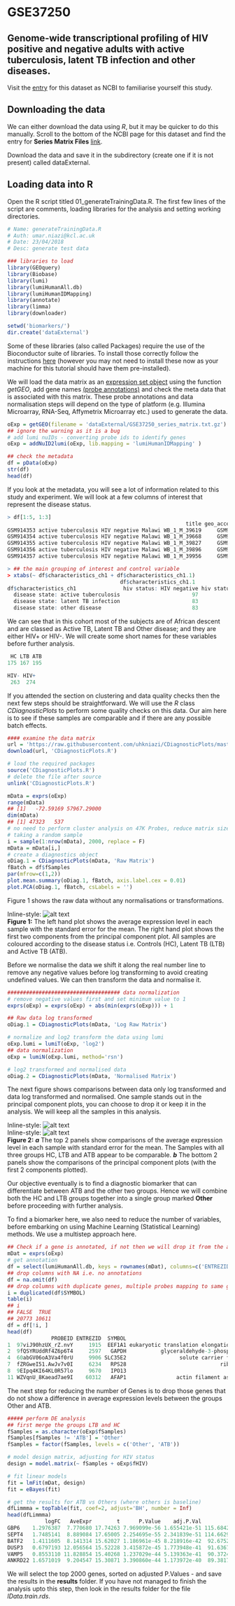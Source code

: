 # GSE37250
## Genome-wide transcriptional profiling of HIV positive and negative adults with active tuberculosis, latent TB infection and other diseases.

Visit the [entry](https://www.ncbi.nlm.nih.gov/geo/query/acc.cgi?acc=GSE37250) for this dataset as NCBI to familiarise yourself this study. 

## Downloading the data
We can either download the data using *R*, but it may be quicker to do this manually. Scroll to the bottom of the NCBI page for this dataset and find the entry for **Series Matrix Files** [link](ftp://ftp.ncbi.nlm.nih.gov/geo/series/GSE37nnn/GSE37250/matrix/).  

Download the data and save it in the subdirectory (create one if it is not present) called dataExternal. 

## Loading data into R  
Open the R script titled 01_generateTrainingData.R. The first few lines of the script are comments, loading libraries for the analysis and setting working directories.  
```R
# Name: generateTrainingData.R
# Auth: umar.niazi@kcl.ac.uk
# Date: 23/04/2018
# Desc: generate test data

### libraries to load
library(GEOquery)
library(Biobase)
library(lumi)
library(lumiHumanAll.db)
library(lumiHumanIDMapping)
library(annotate)
library(limma)
library(downloader)

setwd('biomarkers/')
dir.create('dataExternal')
```
Some of these libraries (also called Packages) require the use of the Bioconductor suite of libraries. To install those correctly follow the instructions [here](https://www.bioconductor.org/install/) (however you may not need to install these now as your machine for this tutorial should have them pre-installed).  

We will load the data matrix as an [expression set object](https://www.bioconductor.org/packages/3.7/bioc/vignettes/Biobase/inst/doc/ExpressionSetIntroduction.pdf) using the function *getGEO*, add gene names [(probe annotations)](https://www.bioconductor.org/packages/release/bioc/html/lumi.html) and check the meta data that is associated with this matrix. These probe annotations and data normalisation steps will depend on the type of platform (e.g. Illumina Microarray, RNA-Seq, Affymetrix Microarray etc.) used to generate the data.  
```R
oExp = getGEO(filename = 'dataExternal/GSE37250_series_matrix.txt.gz')
## ignore the warning as it is a bug
# add lumi nuIDs - converting probe ids to identify genes
oExp = addNuID2lumi(oExp, lib.mapping = 'lumiHumanIDMapping' )

## check the metadata
df = pData(oExp)
str(df)
head(df)
```  
If you look at the metadata, you will see a lot of information related to this study and experiment. We will look at a few columns of interest that represent the disease status.  
```R
> df[1:5, 1:3]
                                                         title geo_accession                status
GSM914353 active tuberculosis HIV negative Malawi WB_1_M_39619     GSM914353 Public on Oct 23 2013
GSM914354 active tuberculosis HIV negative Malawi WB_1_M_39668     GSM914354 Public on Oct 23 2013
GSM914355 active tuberculosis HIV negative Malawi WB_1_M_39827     GSM914355 Public on Oct 23 2013
GSM914356 active tuberculosis HIV negative Malawi WB_1_M_39896     GSM914356 Public on Oct 23 2013
GSM914357 active tuberculosis HIV negative Malawi WB_1_M_39956     GSM914357 Public on Oct 23 2013

> ## the main grouping of interest and control variable
> xtabs(~ df$characteristics_ch1 + df$characteristics_ch1.1)
                                    df$characteristics_ch1.1
df$characteristics_ch1               hiv status: HIV negative hiv status: HIV positive
  disease state: active tuberculosis                       97                       98
  disease state: latent TB infection                       83                       84
  disease state: other disease                             83                       92
```
We can see that in this cohort most of the subjects are of African descent and are classed as Active TB, Latent TB and Other disease; and they are either HIV+ or HIV-. We will create some short names for these variables before further analysis.  
```R
 HC LTB ATB 
175 167 195 

HIV- HIV+ 
 263  274 
```
If you attended the section on clustering and data quality checks then the next few steps should be straightforward. We will use the *R* class *CDiagnosticPlots* to perform some quality checks on this data. Our aim here is to see if these samples are comparable and if there are any possible batch effects.  
```R
#### examine the data matrix
url = 'https://raw.githubusercontent.com/uhkniazi/CDiagnosticPlots/master/CDiagnosticPlots.R'
download(url, 'CDiagnosticPlots.R')

# load the required packages
source('CDiagnosticPlots.R')
# delete the file after source
unlink('CDiagnosticPlots.R')

mData = exprs(oExp)
range(mData)
## [1]   -72.59169 57967.29000
dim(mData)
## [1] 47323   537
# no need to perform cluster analysis on 47K Probes, reduce matrix size by
# taking a random sample 
i = sample(1:nrow(mData), 2000, replace = F)
mData = mData[i,]
# create a diagnostics object
oDiag.1 = CDiagnosticPlots(mData, 'Raw Matrix')
fBatch = df$fSamples
par(mfrow=c(1,2))
plot.mean.summary(oDiag.1, fBatch, axis.label.cex = 0.01)
plot.PCA(oDiag.1, fBatch, csLabels = '')
```
Figure 1 shows the raw data without any normalisations or transformations.  

Inline-style: 
![alt text](figures/trainDiagnosticRaw.png "Figure 1")  
**Figure 1:** The left hand plot shows the average expression level in each sample with the standard error for the mean. The right hand plot shows the first two components from the principal component plot. All samples are coloured according to the disease status i.e. Controls (HC), Latent TB (LTB) and Active TB (ATB).  
  
Before we normalise the data we shift it along the real number line to remove any negative values before log transforming to avoid creating undefined values. We can then transform the data and normalise it.   

```R
#################################### data normalization
# remove negative values first and set minimum value to 1
exprs(oExp) = exprs(oExp) + abs(min(exprs(oExp))) + 1

## Raw data log transformed
oDiag.1 = CDiagnosticPlots(mData, 'Log Raw Matrix')

# normalize and log2 transform the data using lumi
oExp.lumi = lumiT(oExp, 'log2')
## data normalization
oExp = lumiN(oExp.lumi, method='rsn')

# log2 transformed and normalised data
oDiag.2 = CDiagnosticPlots(mData, 'Normalised Matrix')
```
The next figure shows comparisons between data only log transformed and data log transformed and normalised. One sample stands out in the principal component plots, you can choose to drop it or keep it in the analysis. We will keep all the samples in this analysis.  

Inline-style: 
![alt text](figures/trainDiagnosticsMeanComparison.png "Figure 2 a")  
Inline-style: 
![alt text](figures/trainDiagnosticsPCAComparison.png "Figure 2 b")  
**Figure 2:** **_a_** The top 2 panels show comparisons of the average expression level in each sample with standard error for the mean. The Samples with all three groups HC, LTB and ATB appear to be comparable. **_b_** The bottom 2 panels show the comparisons of the principal component plots (with the first 2 components plotted). 

Our objective eventually is to find a diagnostic biomarker that can differentiate between ATB and the other two groups. Hence we will combine both the HC and LTB groups together into a single group marked **Other** before proceeding with further analysis.  

To find a biomarker here, we also need to reduce the number of variables, before embarking on using Machine Learning (Statistical Learning) methods. We use a multistep approach here.
```R
## Check if a gene is annotated, if not then we will drop it from the analysis
mDat = exprs(oExp)
# get annotation
df = select(lumiHumanAll.db, keys = rownames(mDat), columns=c('ENTREZID', 'SYMBOL', 'GENENAME'), keytype = 'PROBEID')
## drop columns with NA i.e. no annotations
df = na.omit(df)
## drop columns with duplicate genes, multiple probes mapping to same gene
i = duplicated(df$SYMBOL)
table(i)
## i
## FALSE  TRUE 
## 20773 10611 
df = df[!i, ]
head(df)
              PROBEID ENTREZID  SYMBOL                                           GENENAME
1  97viJ90hzUX_rZ.nvY     1915  EEF1A1 eukaryotic translation elongation factor 1 alpha 1
2  9fQSYRUddRf4Z6p6T4     2597   GAPDH           glyceraldehyde-3-phosphate dehydrogenase
4  60abGV06oA3Va4f0rU     9906 SLC35E2                 solute carrier family 35 member E2
7  fZRGweI51.AwJv7v0I     6234   RPS28                              ribosomal protein S28
8  9EIpq4KI64KL0R57lo     9670   IPO13                                        importin 13
11 WZVqnU_8Kaead7ae9I    60312   AFAP1                actin filament associated protein 1
```
The next step for reducing the number of Genes is to drop those genes that do not show a difference in average expression levels between the groups Other and ATB. 
```R
##### perform DE analysis
## first merge the groups LTB and HC 
fSamples = as.character(oExp$fSamples)
fSamples[fSamples != 'ATB'] = 'Other'
fSamples = factor(fSamples, levels = c('Other', 'ATB'))

# model design matrix, adjusting for HIV status
design = model.matrix(~ fSamples + oExp$fHIV)

# fit linear models
fit = lmFit(mDat, design)
fit = eBayes(fit)

# get the results for ATB vs Others (where others is baseline)
dfLimmma = topTable(fit, coef=2, adjust='BH', number = Inf)
head(dfLimmma)
            logFC   AveExpr        t      P.Value    adj.P.Val         B
GBP6    1.2976387  7.770680 17.74263 7.969099e-56 1.655421e-51 115.68428
SEPT4   1.7485141  8.889084 17.65005 2.254695e-55 2.341839e-51 114.66297
BATF2   1.4111605  8.141314 15.62027 1.186961e-45 8.218916e-42  92.67527
DUSP3   0.6797193 12.056564 15.52228 3.415872e-45 1.773948e-41  91.63675
VAMP5   0.8553110 11.828854 15.40268 1.237029e-44 5.139363e-41  90.37243
ANKRD22 1.6571019  9.204547 15.30871 3.390860e-44 1.173972e-40  89.38171
```
We will select the top 2000 genes, sorted on adjusted P.Values - and save the results in the **results** folder. If you have not managed to finish the analysis upto this step, then look in the results folder for the file _lData.train.rds_.



